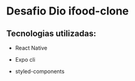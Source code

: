 # Desafio Dio ifood-clone
## Tecnologias utilizadas:
- React Native

- Expo cli

- styled-components

  


